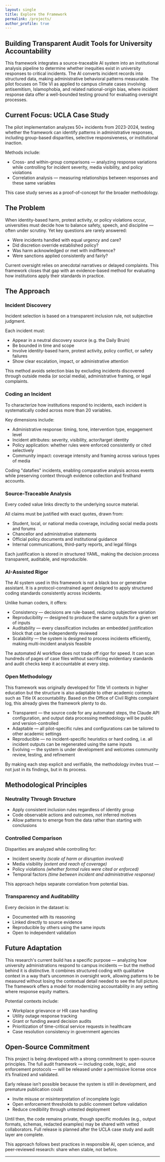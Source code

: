 ```yaml
---
layout: single
title: Explore the Framework
permalink: /projects/
author_profile: true
---
```


## Building Transparent Audit Tools for University Accountability

This framework integrates a source-traceable AI system into an institutional analysis pipeline to determine whether inequities exist in university responses to critical incidents. The AI converts incident records into structured data, making administrative behavioral patterns measurable. The pilot focuses on Title VI as applied to campus climate cases involving antisemitism, Islamophobia, and related national-origin bias, where incident response data offer a well-bounded testing ground for evaluating oversight processes.

## Current Focus: UCLA Case Study

The pilot implementation analyzes 50+ incidents from 2023-2024, testing whether the framework can identify patterns in administrative responses, including group-based disparities, selective responsiveness, or institutional inaction. 

Methods include:

- Cross- and within-group comparisons — analyzing response variations while controlling for incident severity, media visibility, and policy violations
- Correlation analysis — measuring relationships between responses and these same variables

This case study serves as a proof-of-concept for the broader methodology.

## The Problem

When identity-based harm, protest activity, or policy violations occur, universities must decide how to balance safety, speech, and discipline — often under scrutiny. Yet key questions are rarely answered:

- Were incidents handled with equal urgency and care?
- Did discretion override established policy?
- Was harm acknowledged or met with indifference?  
- Were sanctions applied consistently and fairly?

Current oversight relies on anecdotal narratives or delayed complaints. This framework closes that gap with an evidence-based method for evaluating how institutions apply their standards in practice.

## The Approach

### Incident Discovery

Incident selection is based on a transparent inclusion rule, not subjective judgment.

Each incident must:

- Appear in a neutral discovery source (e.g. the Daily Bruin)
- Be bounded in time and scope
- Involve identity-based harm, protest activity, policy conflict, or safety failures
- Show clear escalation, impact, or administrative attention

This method avoids selection bias by excluding incidents discovered through outside media (or social media), administrative framing, or legal complaints.

### Coding an Incident

To characterize how institutions respond to incidents, each incident is systematically coded across more than 20 variables.

Key dimensions include:

- Administrative response: timing, tone, intervention type, engagement level
- Incident attributes: severity, visibility, actor/target identity
- Policy application: whether rules were enforced consistently or cited selectively
- Community impact: coverage intensity and framing across various types of media

Coding "datafies" incidents, enabling comparative analysis across events while preserving context through evidence collection and firsthand accounts.

### Source-Traceable Analysis

Every coded value links directly to the underlying source material.

All claims must be justified with exact quotes, drawn from:

- Student, local, or national media coverage, including social media posts and forums  
- Chancellor and administrative statements  
- Official policy documents and institutional guidance  
- Internal communications, third-party reports, and legal filings

Each justification is stored in structured YAML, making the decision process transparent, auditable, and reproducible.

### AI-Assisted Rigor

The AI system used in this framework is not a black box or generative assistant. It is a protocol-constrained agent designed to apply structured coding standards consistently across incidents.

Unlike human coders, it offers:

- Consistency — decisions are rule-based, reducing subjective variation
- Reproducibility — designed to produce the same outputs for a given set of inputs
- Auditability — every classification includes an embedded justification block that can be independently reviewed
- Scalability — the system is designed to process incidents efficiently, making multi-incident analysis feasible 

The automated AI workflow does not trade off rigor for speed. It can scan hundreds of pages of case files without sacrificing evidentiary standards and audit checks keep it accountable at every step. 

### Open Methodology

This framework was originally developed for Title VI contexts in higher education but the structure is also adaptable to other academic contexts such as Title IX accountability. Based on the Office of Civil Rights complaint log, this already gives the framework plenty to do. 

- Transparent — the source code for any automated steps, the Claude API configuration, and output data processing methodology will be public and version-controlled
- Adaptable — all pilot-specific rules and configurations can be tailored to other academic settings
- Reproducible — no incident-specific heuristics or hard coding, i.e. all incident outputs can be regenerated using the same inputs
- Evolving — the system is under development and welcomes community review, testing, and refinement

By making each step explicit and verifiable, the methodology invites trust — not just in its findings, but in its process.


## Methodological Principles

### Neutrality Through Structure

- Apply consistent inclusion rules regardless of identity group
- Code observable actions and outcomes, not inferred motives
- Allow patterns to emerge from the data rather than starting with conclusions

### Controlled Comparison

Disparities are analyzed while controlling for:

- Incident severity *(scale of harm or disruption involved)*
- Media visibility *(extent and reach of coverage)*
- Policy violations *(whether formal rules were cited or enforced)*
- Temporal factors *(time between incident and administrative response)*

This approach helps separate correlation from potential bias.

### Transparency and Auditability

Every decision in the dataset is:

- Documented with its reasoning
- Linked directly to source evidence
- Reproducible by others using the same inputs
- Open to independent validation

## Future Adaptation

This research's current build has a specific purpose — analyzing how university administrations respond to campus incidents — but the method behind it is distinctive. It combines structured coding with qualitative context in a way that’s uncommon in oversight work, allowing patterns to be measured without losing the contextual detail needed to see the full picture. The framework offers a model for modernizing accountability in any setting where response equity matters. 

Potential contexts include:

- Workplace grievance or HR case handling
- Utility outage response tracking
- Grant or funding award decision audits
- Prioritization of time-critical service requests in healthcare 
- Case resolution consistency in government agencies

## Open-Source Commitment

This project is being developed with a strong commitment to open-source principles. The full audit framework — including code, logic, and enforcement protocols — will be released under a permissive license once it’s finalized and validated.

Early release isn’t possible because the system is still in development, and premature publication could:

- Invite misuse or misinterpretation of incomplete logic
- Open enforcement thresholds to public comment before validation
- Reduce credibility through untested deployment

Until then, the code remains private, though specific modules (e.g., output formats, schemas, redacted examples) may be shared with vetted collaborators. Full release is planned after the UCLA case study and audit layer are complete.

This approach follows best practices in responsible AI, open science, and peer-reviewed research: share when stable, not before.

---


<!-- 


## [HERO SECTION - usually styled differently]

### Explore the Framework

A deeper technical dive

[Cards/buttons that link OUT to sub-pages]

[View Sample] → links to /research/sample-analysis

[Read Docs] → links to /research/methodology  

[Get Code] → links to GitHub


---

- [Documentation](/projects/documentation/)

- [Project Proposal](/projects/project_proposal)

This is a comment and won't be displayed 

- [Codebook](/projects/codebook/)

- [Incident Coding Protocols](/projects/incident_coding_protocol/)

- [Codebook with Incident Coding Protocols](/projects/codebook_with_coding_protocol/)

- [Codebook with Incident Coding Protocols V2](/projects/codebook_w_coding_proto_v2/)

- [Incident Response Index](/projects/incident_index/)



<footer class="site-footer">
  <p><strong>This is a test footer override.</strong></p>
</footer>

-->




